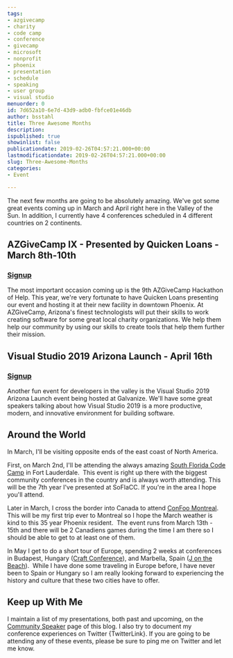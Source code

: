 ```yaml
---
tags:
- azgivecamp
- charity
- code camp
- conference
- givecamp
- microsoft
- nonprofit
- phoenix
- presentation
- schedule
- speaking
- user group
- visual studio
menuorder: 0
id: 7d652a10-6e7d-43d9-adb0-fbfce01e46db
author: bsstahl
title: Three Awesome Months
description: 
ispublished: true
showinlist: false
publicationdate: 2019-02-26T04:57:21.000+00:00
lastmodificationdate: 2019-02-26T04:57:21.000+00:00
slug: Three-Awesome-Months
categories:
- Event

---
```

The next few months are going to be absolutely amazing. We've got some great events coming up in March and April right here in the Valley of the Sun. In addition, I currently have 4 conferences scheduled in 4 different countries on 2 continents.

## AZGiveCamp IX - Presented by Quicken Loans - March 8th-10th

### [Signup](https://www.meetup.com/AZGiveCamp/events/258743318/)

The most important occasion coming up is the 9th AZGiveCamp Hackathon of Help. This year, we're very fortunate to have Quicken Loans presenting our event and hosting it at their new facility in downtown Phoenix. At AZGiveCamp, Arizona's finest technologists will put their skills to work creating software for some great local charity organizations. We help them help our community by using our skills to create tools that help them further their mission.

## Visual Studio 2019 Arizona Launch - April 16th

### [Signup](https://www.meetup.com/NWVDNUG/events/259269140/)

Another fun event for developers in the valley is the Visual Studio 2019 Arizona Launch event being hosted at Galvanize. We'll have some great speakers talking about how Visual Studio 2019 is a more productive, modern, and innovative environment for building software.

## Around the World

In March, I'll be visiting opposite ends of the east coast of North America.

First, on March 2nd, I'll be attending the always amazing [South Florida Code Camp](https://sfsdc.itpand.net/) in Fort Lauderdale.  This event is right up there with the biggest community conferences in the country and is always worth attending. This will be the 7th year I've presented at SoFlaCC. If you're in the area I hope you'll attend.

Later in March, I cross the border into Canada to attend [ConFoo Montreal](https://confoo.ca/en/speaker/barry-stahl). This will be my first trip ever to Montreal so I hope the March weather is kind to this 35 year Phoenix resident.  The event runs from March 13th - 15th and there will be 2 Canadiens games during the time I am there so I should be able to get to at least one of them.

In May I get to do a short tour of Europe, spending 2 weeks at conferences in Budapest, Hungary ([Craft Conference](https://craft-conf.com/speaker/BarryStahl)), and Marbella, Spain ([J on the Beach](https://jonthebeach.com/speakers/97/Barry+S.+Stahl)).  While I have done some traveling in Europe before, I have never been to Spain or Hungary so I am really looking forward to experiencing the history and culture that these two cities have to offer.

## Keep up With Me

I maintain a list of my presentations, both past and upcoming, on the [Community Speaker]({PathToRoot}/Pages/Speaking-Engagements.html) page of this blog. I also try to document my conference experiences on Twitter {TwitterLink}. If you are going to be attending any of these events, please be sure to ping me on Twitter and let me know.